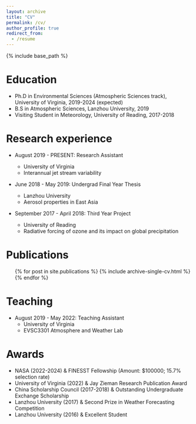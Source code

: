 ```yaml
---
layout: archive
title: "CV"
permalink: /cv/
author_profile: true
redirect_from:
  - /resume
---
```


{% include base_path %}

Education
======
* Ph.D in Environmental Sciences (Atmospheric Sciences track), University of Virginia, 2019-2024 (expected)
* B.S in Atmospheric Sciences, Lanzhou University, 2019
* Visiting Student in Meteorology, University of Reading, 2017-2018

Research experience
======
* August 2019 - PRESENT: Research Assistant
  * University of Virginia
  * Interannual jet stream variability

* June 2018 - May 2019: Undergrad Final Year Thesis
  * Lanzhou University
  * Aerosol properties in East Asia

* September 2017 - April 2018: Third Year Project
  * University of Reading
  * Radiative forcing of ozone and its impact on global precipitation

Publications
======
  <ul>{% for post in site.publications %}
    {% include archive-single-cv.html %}
  {% endfor %}</ul>
  
Teaching
======
* August 2019 - May 2022: Teaching Assistant
  * University of Virginia
  * EVSC3301 Atmosphere and Weather Lab
 
Awards
======
* NASA (2022-2024) & FINESST Fellowship (Amount: \$100000; 15.7\% selection rate)
* University of Virginia (2022) & Jay Zieman Research Publication Award
* China Scholarship Council (2017-2018) &  Outstanding Undergraduate Exchange Scholarship
* Lanzhou University (2017) & Second Prize in Weather Forecasting Competition
* Lanzhou University (2016) & Excellent Student
